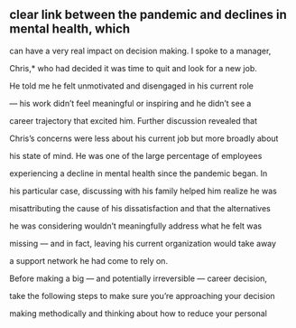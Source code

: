 ## clear link between the pandemic and declines in mental health, which

can have a very real impact on decision making. I spoke to a manager,

Chris,* who had decided it was time to quit and look for a new job.

He told me he felt unmotivated and disengaged in his current role

— his work didn’t feel meaningful or inspiring and he didn’t see a

career trajectory that excited him. Further discussion revealed that

Chris’s concerns were less about his current job but more broadly about

his state of mind. He was one of the large percentage of employees

experiencing a decline in mental health since the pandemic began. In

his particular case, discussing with his family helped him realize he was

misattributing the cause of his dissatisfaction and that the alternatives

he was considering wouldn’t meaningfully address what he felt was

missing — and in fact, leaving his current organization would take away

a support network he had come to rely on.

Before making a big — and potentially irreversible — career decision,

take the following steps to make sure you’re approaching your decision

making methodically and thinking about how to reduce your personal